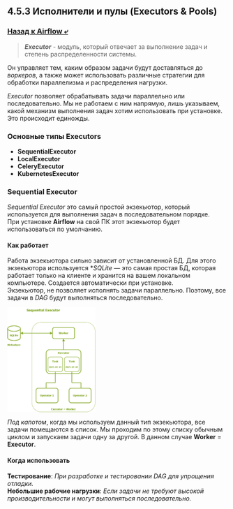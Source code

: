 ## 4.5.3 Исполнители и пулы (Executors & Pools)

### [Назад к Airflow ⤶](/data/Module4/data/airflow.md)

> ***Executor*** - модуль, который отвечает за выполнение задач и степень распределенности системы.

Он управляет тем, каким образом задачи будут доставляться до _воркеров_, а также может использовать различные 
стратегии для обработки параллелизма и распределения нагрузки.  

*Executor* позволяет обрабатывать задачи параллельно или последовательно. Мы не работаем с ним напрямую, лишь 
указываем, какой механизм выполнения задач хотим использовать при установке. Это происходит единожды.

### Основные типы Executors
- **SequentialExecutor**
- **LocalExecutor**
- **CeleryExecutor**
- **KubernetesExecutor**

### Sequential Executor
_Sequential Executor_ это самый простой экзекьютор, который используется для выполнения задач в последовательном порядке.  
При установке **Airflow** на свой ПК этот экзекьютор будет использоваться по умолчанию.  

#### Как работает
Работа экзекьютора сильно зависит от установленной БД. Для этого экзекьютора используется **SQLite* — это самая простая 
БД, которая работает только на клиенте и хранится на вашем локальном компьютере. Создается автоматически при установке.  
Экзекьютор, не позволяет исполнять задачи параллельно. Поэтому, все задачи в _DAG_ будут выполняться последовательно.  

<img src="/data/Module4/img/seq_exe.png" width="40%" align="center">

_Под капотом_, когда мы используем данный тип экзекьютора, все задачи помещаются в список. Мы проходим по этому списку 
обычным циклом и запускаем задачи одну за другой. В данном случае **Worker** = **Executor**.

#### Когда использовать
**Тестирование**: _При разработке и тестировании DAG для упрощения отладки._  
**Небольшие рабочие нагрузки**: _Если задачи не требуют высокой производительности и могут выполняться последовательно._  